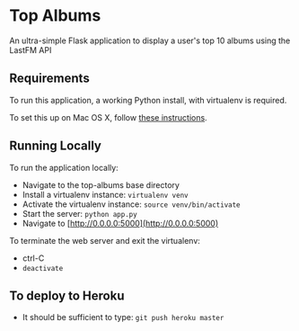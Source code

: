 # Top Albums

An ultra-simple Flask application to display a user's top 10 albums using the LastFM API

## Requirements

To run this application, a working Python install, with virtualenv is required.

To set this up on Mac OS X, follow [these instructions](http://docs.python-guide.org/en/latest/starting/install/osx/).

## Running Locally

To run the application locally:

- Navigate to the top-albums base directory
- Install a virtualenv instance: `virtualenv venv`
- Activate the virtualenv instance: `source venv/bin/activate`
- Start the server: `python app.py`
- Navigate to [http://0.0.0.0:5000](http://0.0.0.0:5000)

To terminate the web server and exit the virtualenv:

- ctrl-C
- `deactivate`


## To deploy to Heroku

- It should be sufficient to type: `git push heroku master`





